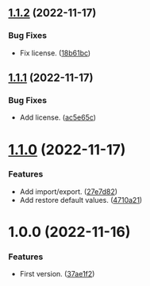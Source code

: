 ## [1.1.2](https://github.com/marcuson/WThermostatBeca-helpers/compare/1.1.1...1.1.2) (2022-11-17)


### Bug Fixes

* Fix license. ([18b61bc](https://github.com/marcuson/WThermostatBeca-helpers/commit/18b61bc32f4d0dd2621795974709d8556a7dfd94))

## [1.1.1](https://github.com/marcuson/WThermostatBeca-helpers/compare/1.1.0...1.1.1) (2022-11-17)


### Bug Fixes

* Add license. ([ac5e65c](https://github.com/marcuson/WThermostatBeca-helpers/commit/ac5e65c47e7a7ab7540c3a5c8f17260d3ddb561b))

# [1.1.0](https://github.com/marcuson/WThermostatBeca-helpers/compare/1.0.0...1.1.0) (2022-11-17)


### Features

* Add import/export. ([27e7d82](https://github.com/marcuson/WThermostatBeca-helpers/commit/27e7d8278440d42f571543e313fff9c80b3db366))
* Add restore default values. ([4710a21](https://github.com/marcuson/WThermostatBeca-helpers/commit/4710a218dc275663c53ad0bdf4cf210a1a1e5766))

# 1.0.0 (2022-11-16)


### Features

* First version. ([37ae1f2](https://github.com/marcuson/WThermostatBeca-helpers/commit/37ae1f2ed76e0b139920e5c7e9cd1407bb83e794))
